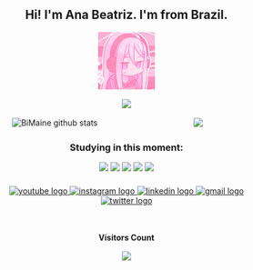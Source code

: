<div align="center">
  <h2>Hi! I'm Ana Beatriz. I'm from Brazil.</h2>

<div style="text-align: center;">
  <img src="icon.jpg" alt="Icon" style="width: 20%;">
</div>

  <p>
    <img width="50%" src="https://github-profile-trophy.vercel.app/?username=BiMaine&theme=dracula&row=2&no-bg=true&column=3&margin-w=15&margin-h=15"/>
  </p>
  
  <div style="display: flex; justify-content: space-between;">
    <div style="width: 100%;">
      <img width="50%" src="https://github-readme-stats.vercel.app/api?username=BiMaine&show_icons=true&count_private=true&hide_border=true&title_color=ff64da&icon_color=a960ff&text_color=ffffff&bg_color=291B3E" alt="BiMaine github stats" /> 
    </div>
    <div style="width: 100%; float: right;">
      <img width="50%" src="https://github-readme-stats.vercel.app/api/top-langs/?username=BiMaine&layout=compact&hide_border=true&title_color=ff64da&text_color=ffffff&bg_color=291B3E" />
    </div>
  </div>

  ### Studying in this moment:

  <div align="center">
    <img src="https://cdn.jsdelivr.net/gh/devicons/devicon/icons/python/python-original.svg" height="30"  />
    <img src="https://cdn.jsdelivr.net/gh/devicons/devicon/icons/postgresql/postgresql-original.svg" height="30"  />
    <img src="https://cdn.jsdelivr.net/gh/devicons/devicon/icons/html5/html5-original.svg" height="30"  />
    <img src="https://cdn.jsdelivr.net/gh/devicons/devicon/icons/css3/css3-original.svg" height="30"  />
    <img src="https://cdn.jsdelivr.net/gh/devicons/devicon/icons/javascript/javascript-original.svg" height="30"  />
  </div>

  ###

  <div align="center">
    <a href="https://t.co/M54svfXkvB" target="_blank">
      <img src="https://img.shields.io/static/v1?message=Youtube&logo=youtube&label=&color=FF0000&logoColor=white&labelColor=&style=for-the-badge" height="35" alt="youtube logo"  />
    </a>
    <a href="https://www.instagram.com/bimaine29/" target="_blank">
      <img src="https://img.shields.io/static/v1?message=Instagram&logo=instagram&label=&color=E4405F&logoColor=white&labelColor=&style=for-the-badge" height="35" alt="instagram logo"  />
    </a>
    <a href="https://www.linkedin.com/in/ana-beatriz-oliveira-f%C3%A9lix-948441232/" target="_blank">
      <img src="https://img.shields.io/static/v1?message=LinkedIn&logo=linkedin&label=&color=0077B5&logoColor=white&labelColor=&style=for-the-badge" height="35" alt="linkedin logo"  />
    </a>
    <a href="mailto:headstonebeatriz123@gmail.com">
      <img src="https://img.shields.io/static/v1?message=Gmail&logo=gmail&label=&color=A52A2A&logoColor=white&labelColor=&style=for-the-badge" height="35" alt="gmail logo"  />
    </a>
    <a href="https://twitter.com/bia_uwu29" target="_blank">
      <img src="https://img.shields.io/static/v1?message=Twitter&logo=twitter&label=&color=0077B5&logoColor=white&labelColor=&style=for-the-badge" height="35" alt="twitter logo"  />
    </a>
  </div>

  <br>
</div>

<div align="center">
<br><p align="centre"><b>Visitors Count</b></p>  
<p align="center"><img align="center" src="https://profile-counter.glitch.me/{BiMaine}/count.svg" /></p> 
<br>
</div>

